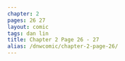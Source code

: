 ```yaml
---
chapter: 2
pages: 26 27
layout: comic
tags: dan lin
title: Chapter 2 Page 26 - 27
alias: /dnwcomic/chapter-2-page-26/
---
```

